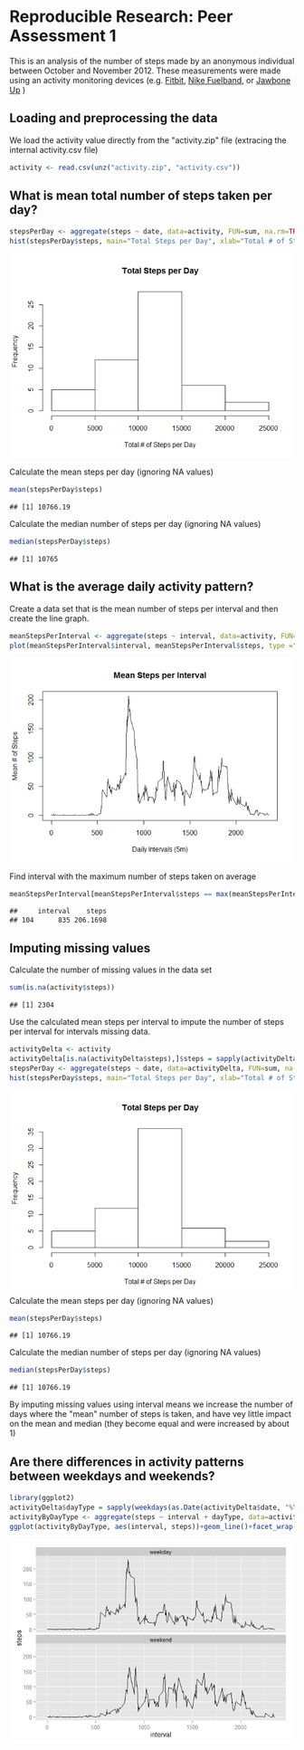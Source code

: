 # Reproducible Research: Peer Assessment 1

This is an analysis of the number of steps made by an anonymous individual between October and November 2012. These measurements were made using an activity monitoring devices (e.g. [Fitbit], [Nike Fuelband], or [Jawbone Up] )

[Fitbit]: https://www.fitbit.com/
[Nike Fuelband]: http://www.nike.com/us/en_us/c/nikeplus-fuelband
[Jawbone Up]: https://jawbone.com/up

## Loading and preprocessing the data
We load the activity value directly from the "activity.zip" file (extracing the internal activity.csv file)

```r
activity <- read.csv(unz("activity.zip", "activity.csv"))
```

## What is mean total number of steps taken per day?

```r
stepsPerDay <- aggregate(steps ~ date, data=activity, FUN=sum, na.rm=TRUE)
hist(stepsPerDay$steps, main="Total Steps per Day", xlab="Total # of Steps per Day")
```

![](PA1_template_files/figure-html/unnamed-chunk-2-1.png) 

Calculate the mean steps per day (ignoring NA values)

```r
mean(stepsPerDay$steps)
```

```
## [1] 10766.19
```

Calculate the median number of steps per day (ignoring NA values)

```r
median(stepsPerDay$steps)
```

```
## [1] 10765
```

## What is the average daily activity pattern?
Create a data set that is the mean number of steps per interval and then create the line graph.

```r
meanStepsPerInterval <- aggregate(steps ~ interval, data=activity, FUN=mean)
plot(meanStepsPerInterval$interval, meanStepsPerInterval$steps, type ="l", main="Mean Steps per Interval", ylab="Mean # of Steps", xlab="Daily Intervals (5m)")
```

![](PA1_template_files/figure-html/unnamed-chunk-5-1.png) 

Find interval with the maximum number of steps taken on average

```r
meanStepsPerInterval[meanStepsPerInterval$steps == max(meanStepsPerInterval$steps),]
```

```
##     interval    steps
## 104      835 206.1698
```


## Imputing missing values
Calculate the number of missing values in the data set

```r
sum(is.na(activity$steps))
```

```
## [1] 2304
```
Use the calculated mean steps per interval to impute the number of steps per interval for intervals missing data.

```r
activityDelta <- activity 
activityDelta[is.na(activityDelta$steps),]$steps = sapply(activityDelta[is.na(activityDelta$steps),]$interval, function(x) meanStepsPerInterval[meanStepsPerInterval$interval ==x,]$steps)
stepsPerDay <- aggregate(steps ~ date, data=activityDelta, FUN=sum, na.rm=TRUE)
hist(stepsPerDay$steps, main="Total Steps per Day", xlab="Total # of Steps per Day")
```

![](PA1_template_files/figure-html/unnamed-chunk-8-1.png) 
Calculate the mean steps per day (ignoring NA values)

```r
mean(stepsPerDay$steps)
```

```
## [1] 10766.19
```

Calculate the median number of steps per day (ignoring NA values)

```r
median(stepsPerDay$steps)
```

```
## [1] 10766.19
```

By imputing missing values using interval means we increase the number of days where the "mean" number of steps is taken, and have vey little impact on the mean and median (they become equal and were increased by about 1)

## Are there differences in activity patterns between weekdays and weekends?

```r
library(ggplot2)
activityDelta$dayType = sapply(weekdays(as.Date(activityDelta$date, "%Y-%m-%d")), function(x) ifelse(x == "Sunday" || x == "Saturday", "weekend", "weekday"))
activityByDayType <- aggregate(steps ~ interval + dayType, data=activityDelta, mean)
ggplot(activityByDayType, aes(interval, steps))+geom_line()+facet_wrap(~dayType, ncol=1)
```

![](PA1_template_files/figure-html/unnamed-chunk-11-1.png) 
